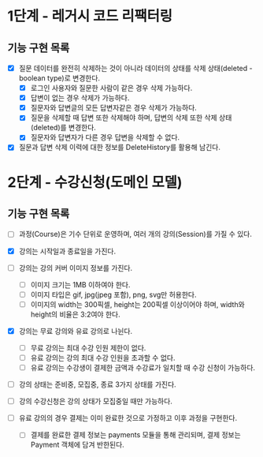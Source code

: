 # 1단계 - 레거시 코드 리팩터링

## 기능 구현 목록
- [x] 질문 데이터를 완전히 삭제하는 것이 아니라 데이터의 상태를 삭제 상태(deleted - boolean type)로 변경한다.
  - [X] 로그인 사용자와 질문한 사람이 같은 경우 삭제 가능하다.
  - [X] 답변이 없는 경우 삭제가 가능하다.
  - [X] 질문자와 답변글의 모든 답변자같은 경우 삭제가 가능하다.
  - [X] 질문을 삭제할 때 답변 또한 삭제해야 하며, 답변의 삭제 또한 삭제 상태(deleted)를 변경한다.
  - [X] 질문자와 답변자가 다른 경우 답변을 삭제할 수 없다.
- [x] 질문과 답변 삭제 이력에 대한 정보를 DeleteHistory를 활용해 남긴다.

# 2단계 - 수강신청(도메인 모델)

## 기능 구현 목록

- [ ] 과정(Course)은 기수 단위로 운영하며, 여러 개의 강의(Session)를 가질 수 있다.

- [X] 강의는 시작일과 종료일을 가진다.
- [ ] 강의는 강의 커버 이미지 정보를 가진다.
  - [ ] 이미지 크기는 1MB 이하여야 한다.
  - [ ] 이미지 타입은 gif, jpg(jpeg 포함), png, svg만 허용한다.
  - [ ] 이미지의 width는 300픽셀, height는 200픽셀 이상이어야 하며, width와 height의 비율은 3:2여야 한다.
- [X] 강의는 무료 강의와 유료 강의로 나뉜다.
  - [ ] 무료 강의는 최대 수강 인원 제한이 없다.
  - [ ] 유료 강의는 강의 최대 수강 인원을 초과할 수 없다.
  - [ ] 유료 강의는 수강생이 결제한 금액과 수강료가 일치할 때 수강 신청이 가능하다.
- [ ] 강의 상태는 준비중, 모집중, 종료 3가지 상태를 가진다.
- [ ] 강의 수강신청은 강의 상태가 모집중일 때만 가능하다.
- [ ] 유료 강의의 경우 결제는 이미 완료한 것으로 가정하고 이후 과정을 구현한다.
  - [ ] 결제를 완료한 결제 정보는 payments 모듈을 통해 관리되며, 결제 정보는 Payment 객체에 담겨 반한된다.
